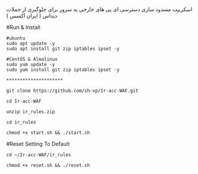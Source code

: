 اسکریپت مسدود سازی دسترسی ای پی های خارجی به سرور برای جلوگیری از حملات دیداس ( ایران اکسس ) 

#Run & Install

````
#ubuntu
sudo apt update -y
sudo apt install git zip iptables ipset -y

#CentOS & Almalinux
sudo yum update -y
sudo yum install git zip iptables ipset -y

*********************

git clone https://github.com/sh-vp/Ir-acc-WAF.git

cd Ir-acc-WAF

unzip ir_rules.zip

cd ir_rules

chmod +x start.sh && ./start.sh
````

#Reset Setting To Default

````
cd ~/Ir-acc-WAF/ir_rules

chmod +x reset.sh && ./reset.sh

````
